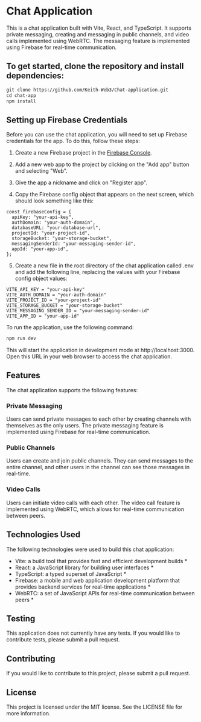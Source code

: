 # Chat Application
This is a chat application built with Vite, React, and TypeScript. It supports private messaging, creating and messaging in public channels, and video calls implemented using WebRTC. The messaging feature is implemented using Firebase for real-time communication.
## To get started, clone the repository and install dependencies:
```html
git clone https://github.com/Keith-Web3/Chat-application.git
cd chat-app
npm install
```
## Setting up Firebase Credentials
Before you can use the chat application, you will need to set up Firebase credentials for the app. To do this, follow these steps:

1. Create a new Firebase project in the [Firebase Console](https://console.firebase.google.com/).

2. Add a new web app to the project by clicking on the "Add app" button and selecting "Web".

3. Give the app a nickname and click on "Register app".

4. Copy the Firebase config object that appears on the next screen, which should look something like this:
```
const firebaseConfig = {
  apiKey: "your-api-key",
  authDomain: "your-auth-domain",
  databaseURL: "your-database-url",
  projectId: "your-project-id",
  storageBucket: "your-storage-bucket",
  messagingSenderId: "your-messaging-sender-id",
  appId: "your-app-id",
};
```
5. Create a new file in the root directory of the chat application called .env and add the following line, replacing the values with your Firebase config object values:
```
VITE_API_KEY = "your-api-key"
VITE_AUTH_DOMAIN = "your-auth-domain"
VITE_PROJECT_ID = "your-project-id"
VITE_STORAGE_BUCKET = "your-storage-bucket"
VITE_MESSAGING_SENDER_ID = "your-messaging-sender-id"
VITE_APP_ID = "your-app-id"
```

To run the application, use the following command:
```html
npm run dev
```
This will start the application in development mode at http://localhost:3000. Open this URL in your web browser to access the chat application.
## Features
The chat application supports the following features:

### Private Messaging
Users can send private messages to each other by creating channels with themselves as the only users. The private messaging feature is implemented using Firebase for real-time communication.

### Public Channels
Users can create and join public channels. They can send messages to the entire channel, and other users in the channel can see those messages in real-time.

### Video Calls
Users can initiate video calls with each other. The video call feature is implemented using WebRTC, which allows for real-time communication between peers.

## Technologies Used
The following technologies were used to build this chat application:

* Vite: a build tool that provides fast and efficient development builds *
* React: a JavaScript library for building user interfaces *
* TypeScript: a typed superset of JavaScript *
* Firebase: a mobile and web application development platform that provides backend services for real-time applications *
* WebRTC: a set of JavaScript APIs for real-time communication between peers *
## Testing
This application does not currently have any tests. If you would like to contribute tests, please submit a pull request.

## Contributing
If you would like to contribute to this project, please submit a pull request.

## License
This project is licensed under the MIT license. See the LICENSE file for more information.
